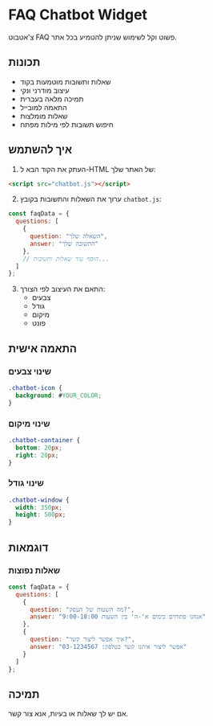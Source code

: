 # FAQ Chatbot Widget

צ'אטבוט FAQ פשוט וקל לשימוש שניתן להטמיע בכל אתר.

## תכונות

- שאלות ותשובות מוטמעות בקוד
- עיצוב מודרני ונקי
- תמיכה מלאה בעברית
- התאמה למובייל
- שאלות מומלצות
- חיפוש תשובות לפי מילות מפתח

## איך להשתמש

1. העתק את הקוד הבא ל-HTML של האתר שלך:
```html
<script src="chatbot.js"></script>
```

2. ערוך את השאלות והתשובות בקובץ `chatbot.js`:
```javascript
const faqData = {
  questions: [
    {
      question: "השאלה שלך",
      answer: "התשובה שלך"
    },
    // הוסף עוד שאלות ותשובות...
  ]
};
```

3. התאם את העיצוב לפי הצורך:
   - צבעים
   - גודל
   - מיקום
   - פונט

## התאמה אישית

### שינוי צבעים
```css
.chatbot-icon {
  background: #YOUR_COLOR;
}
```

### שינוי מיקום
```css
.chatbot-container {
  bottom: 20px;
  right: 20px;
}
```

### שינוי גודל
```css
.chatbot-window {
  width: 350px;
  height: 500px;
}
```

## דוגמאות

### שאלות נפוצות
```javascript
const faqData = {
  questions: [
    {
      question: "מה השעות של העסק?",
      answer: "אנחנו פתוחים בימים א'-ה' בין השעות 9:00-18:00"
    },
    {
      question: "איך אפשר ליצור קשר?",
      answer: "אפשר ליצור איתנו קשר בטלפון: 03-1234567"
    }
  ]
};
```

## תמיכה

אם יש לך שאלות או בעיות, אנא צור קשר. 